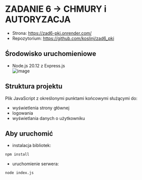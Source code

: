 # ZADANIE 6 -> CHMURY i AUTORYZACJA
- Strona: https://zad6-pki.onrender.com/
- Repozytorium: https://github.com/koslinj/zad6_pki

## Środowisko uruchomieniowe
- Node.js 20.12 z Express.js  
![image](https://github.com/koslinj/zad6_pki/assets/97230028/9625af23-9b8f-48ca-8e29-e767c68b505a)

## Struktura projektu
Plik JavaScript z określonymi punktami końcowymi służącymi do:
- wyświetlenia strony głównej
- logowania
- wyświetlania danych o użytkowniku

## Aby uruchomić
- instalacja bibliotek:
```bash
npm install
```
- uruchomienie serwera:
```bash
node index.js
```
